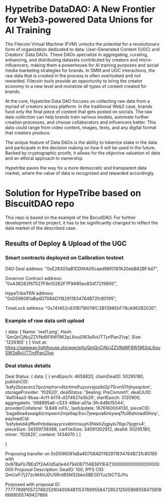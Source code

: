 # Hypetribe DataDAO: A New Frontier for Web3-powered Data Unions for AI Training 

The Filecoin Virtual Machine (FVM) unlocks the potential for a revolutionary form of organization dedicated to data: User-Generated Content (UGC) and Creators' Data DAOs. These DAOs specialize in aggregating, curating, enhancing, and distributing datasets contributed by creators and micro-influencers, making them a powerhouse for AI training purposes and social media marketing strategies for brands.
In SMM and UGC interactions, the raw data that is created in the process is often overlooked and not rewarded. Filecoin tools provide an opportunity to bring the creator economy to a new level and monetize all types of content created for brands.

At the core,  Hypetribe Data DAO focuses on collecting raw data from a myriad of creators across platform. In the traditional Web2 case, brands fund only the final piece of content that gets posted on socials. The raw data collection can help brands train various models, automate further creation processes, and choose collaborators and influencers better. This data could range from video content, images, texts, and any digital format that creators produce. 

The unique feature of  Data DAOs is the ability to tokenize stake in the data and participate in the decision making on how it will be used in the future. Backed by cryptographic proofs, it allows for the objective valuation of data and an ethical approach to ownership. 

Hypetribe paves the way for a more democratic and transparent data market, where the value of data is recognized and rewarded accordingly.

# Solution for HypeTribe based on BiscuitDAO repo

This repo is based on the example  of the BscuitDAO. For further development of the project, it has to be significantly changed to reflect the data market of the described case.

## Results of Deploy & Upload of the UGC
### Smart contracts deployed on Calibration testnet 
DAO Deal address: "0xE28303aB1DDfAA05caad98f0197A20ebB82BF4d7",

Governor Contract address: "0xA38282f67527F9e10262F7F9A85ec83d17219900",

HypeTribeTKN address: "0xD596081aBa4D708AD1182911834764B72fc80195",

TimeLock address: "0x741452c631B718074fC2B1398EbF78cA962B2030",
### Example of raw data unit upload
{
  data: {
    Name: 'reel1.png',
    Hash: 'QmQnCjNcjZZVNd9F8W1962pL6ouSW3sRvUTTjvfPan21vp',
    Size: '1226165'
  }
}
Visit at: https://gateway.lighthouse.storage/ipfs/QmQnCjNcjZZVNd9F8W1962pL6ouSW3sRvUTTjvfPan21vp
### Deal status details
Deal Status: {
  data: [
    {
      endEpoch: 4658820,
      chainDealID: 50295180,
      publishCID: 'bafy2bzacecz7qvzmphorv4tzrtmslfuyozvsjozlbl2jr75rvn57hjhyoqcbm',
      storageProvider: 'f02620',
      dealStatus: 'Sealing: PreCommit1',
      dealUUID: '4af04aa3-8baa-4cf1-b174-d374627a3b26',
      startEpoch: 3120900,
      aggregateIn: '068895a6-c533-48be-a51a-3fc4d9b15044',
      providerCollateral: '9.848 mFIL',
      lastUpdate: 1676160004130,
      pieceCID: 'baga6ea4seaqj4zrmpxem2mje6ap3ivc7jewpoa6irkywq7fcil6ahoiad5lhiny',
      payloadCid: 'bafybeid4qffkefmbdaoayyrxvebhmsuyh3fikkb2igpyls76go7ipgtrx4',
      pieceSize: 34359738368,
      carFileSize: 34091302912,
      dealId: 50295180,
      miner: 'f02620',
      content: 1434070
    }
  ]


}

Proposing transfer on 0xD596081aBa4D708AD1182911834764B72fc80195 with 0x978aFb7BEd7f2AA1d5a0e44794067114B3611E47,100000000000000000000
Proposal Description:
DealID: 100, IPFS CID: QmUxFi7j27zcM4hUDU5Rrd8SM32bko5BEGDTuz3tCTSJYu

Proposed with proposal ID:
  77777899155727862529040084811537699558472852125058985584758186689005749427866
